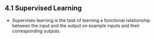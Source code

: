 ## 4.1 Supervised Learning
- Supervises learning is the task of learning a functional relationship between the input and the output on example inputs and their corresponding outputs.
